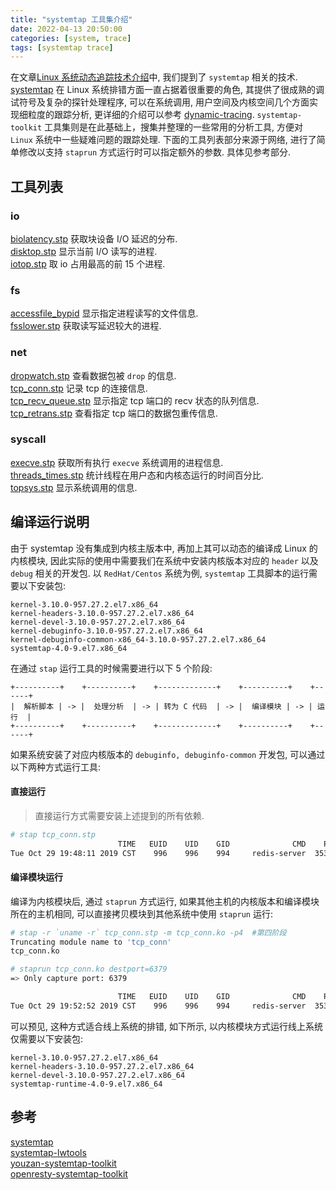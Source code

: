 ```yaml
---
title: "systemtap 工具集介绍"
date: 2022-04-13 20:50:00
categories: [system, trace]
tags: [systemtap trace]
---
```


在文章[Linux 系统动态追踪技术介绍](/introduction_to_linux_dynamic_tracing/)中, 我们提到了 `systemtap` 相关的技术. [systemtap](https://sourceware.org/systemtap/) 在 Linux 系统排错方面一直占据着很重要的角色, 其提供了很成熟的调试符号及复杂的探针处理程序, 可以在系统调用, 用户空间及内核空间几个方面实现细粒度的跟踪分析, 更详细的介绍可以参考 [dynamic-tracing](https://openresty.org/posts/dynamic-tracing/). `systemtap-toolkit` 工具集则是在此基础上，搜集并整理的一些常用的分析工具, 方便对 `Linux` 系统中一些疑难问题的跟踪处理. 下面的工具列表部分来源于网络, 进行了简单修改以支持 `staprun` 方式运行时可以指定额外的参数. 具体见参考部分.


## 工具列表

### io

[biolatency.stp](https://github.com/arstercz/systemtap-toolkit/blob/main/doc/biolatency.md) 获取块设备 I/O 延迟的分布.  
[disktop.stp](https://github.com/arstercz/systemtap-toolkit/blob/main/doc/disktop.md) 显示当前 I/O 读写的进程.  
[iotop.stp](https://github.com/arstercz/systemtap-toolkit/blob/main/doc/iotop.md) 取 io 占用最高的前 15 个进程.  

### fs

[accessfile_bypid](https://github.com/arstercz/systemtap-toolkit/blob/main/doc/accessfile_bypid.md) 显示指定进程读写的文件信息.  
[fsslower.stp](https://github.com/arstercz/systemtap-toolkit/blob/main/doc/fsslower.md) 获取读写延迟较大的进程.  


### net

[dropwatch.stp](https://github.com/arstercz/systemtap-toolkit/blob/main/doc/dropwatch.md) 查看数据包被 `drop` 的信息.  
[tcp_conn.stp](https://github.com/arstercz/systemtap-toolkit/blob/main/doc/tcp_conn.md) 记录 tcp 的连接信息.  
[tcp_recv_queue.stp](https://github.com/arstercz/systemtap-toolkit/blob/main/doc/tcp_recv_queue.md) 显示指定 tcp 端口的 recv 状态的队列信息.  
[tcp_retrans.stp](https://github.com/arstercz/systemtap-toolkit/blob/main/doc/tcp_retrans.md) 查看指定 tcp 端口的数据包重传信息.  

### syscall

[execve.stp](https://github.com/arstercz/systemtap-toolkit/blob/main/doc/execve.md) 获取所有执行 `execve` 系统调用的进程信息.  
[threads_times.stp](https://github.com/arstercz/systemtap-toolkit/blob/main/doc/threads_times.md) 统计线程在用户态和内核态运行的时间百分比.  
[topsys.stp](https://github.com/arstercz/systemtap-toolkit/blob/main/doc/topsys.md) 显示系统调用的信息.  

## 编译运行说明

由于 systemtap 没有集成到内核主版本中, 再加上其可以动态的编译成 Linux 的内核模块, 因此实际的使用中需要我们在系统中安装内核版本对应的 `header` 以及 `debug` 相关的开发包. 以 `RedHat/Centos` 系统为例, `systemtap` 工具脚本的运行需要以下安装包:
```
kernel-3.10.0-957.27.2.el7.x86_64
kernel-headers-3.10.0-957.27.2.el7.x86_64
kernel-devel-3.10.0-957.27.2.el7.x86_64
kernel-debuginfo-3.10.0-957.27.2.el7.x86_64
kernel-debuginfo-common-x86_64-3.10.0-957.27.2.el7.x86_64
systemtap-4.0-9.el7.x86_64
```

在通过 `stap` 运行工具的时候需要进行以下 5 个阶段:
```
+----------+    +----------+    +-------------+    +----------+    +------+
|  解析脚本 | -> |  处理分析  | -> | 转为 C 代码  | -> |  编译模块 | -> | 运行  |
+----------+    +----------+    +-------------+    +----------+    +------+
```


如果系统安装了对应内核版本的 `debuginfo, debuginfo-common` 开发包, 可以通过以下两种方式运行工具:

#### 直接运行

> 直接运行方式需要安装上述提到的所有依赖.

```bash
# stap tcp_conn.stp
                        TIME   EUID    UID    GID              CMD    PID   PORT                            IP_SOURCE
Tue Oct 29 19:48:11 2019 CST    996    996    994     redis-server  35307   6379                            10.1.1.19
```
#### 编译模块运行

编译为内核模块后, 通过 `staprun` 方式运行, 如果其他主机的内核版本和编译模块所在的主机相同, 可以直接拷贝模块到其他系统中使用 `staprun` 运行:
```bash
# stap -r `uname -r` tcp_conn.stp -m tcp_conn.ko -p4  #第四阶段
Truncating module name to 'tcp_conn'
tcp_conn.ko

# staprun tcp_conn.ko destport=6379
=> Only capture port: 6379

                        TIME   EUID    UID    GID              CMD    PID   PORT                            IP_SOURCE
Tue Oct 29 19:52:52 2019 CST    996    996    994     redis-server  35307   6379                            10.1.1.19
```

可以预见, 这种方式适合线上系统的排错, 如下所示, 以内核模块方式运行线上系统仅需要以下安装包:
```
kernel-3.10.0-957.27.2.el7.x86_64
kernel-headers-3.10.0-957.27.2.el7.x86_64
kernel-devel-3.10.0-957.27.2.el7.x86_64
systemtap-runtime-4.0-9.el7.x86_64
```

## 参考

[systemtap](https://sourceware.org/systemtap/)  
[systemtap-lwtools](https://github.com/brendangregg/systemtap-lwtools)  
[youzan-systemtap-toolkit](https://github.com/youzan/systemtap-toolkit/)  
[openresty-systemtap-toolkit](https://github.com/openresty/openresty-systemtap-toolkit)  


